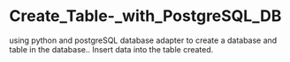 # Create_Table-_with_PostgreSQL_DB

using python and postgreSQL database adapter to create a database and table in the database..
Insert data into the table created.
